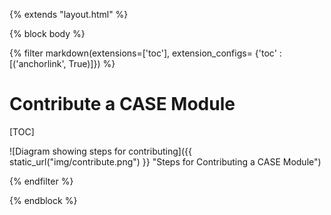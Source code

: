 {% extends "layout.html" %}

{% block body %}

<div class="col-md-10 col-md-offset-1">

{% filter markdown(extensions=['toc'], extension_configs= {'toc' : [('anchorlink', True)]}) %}

# Contribute a CASE Module

[TOC]

![Diagram showing steps for contributing]({{ static_url("img/contribute.png") }} "Steps for Contributing a CASE Module")

{% endfilter %}

</div>

{% endblock %}
